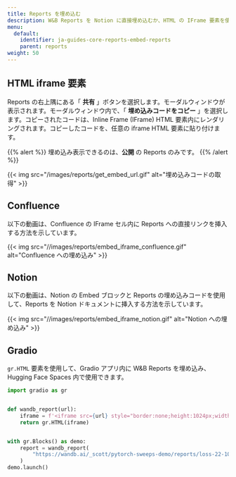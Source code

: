 ```yaml
---
title: Reports を埋め込む
description: W&B Reports を Notion に直接埋め込むか、HTML の IFrame 要素を使用して埋め込む。
menu:
  default:
    identifier: ja-guides-core-reports-embed-reports
    parent: reports
weight: 50
---
```


## HTML iframe 要素

Reports の右上隅にある「 **共有** 」ボタンを選択します。モーダルウィンドウが表示されます。モーダルウィンドウ内で、「 **埋め込みコードをコピー** 」を選択します。コピーされたコードは、Inline Frame (IFrame) HTML 要素内にレンダリングされます。コピーしたコードを、任意の iframe HTML 要素に貼り付けます。

{{% alert %}}
埋め込み表示できるのは、**公開** の Reports のみです。
{{% /alert %}}

{{< img src="/images/reports/get_embed_url.gif" alt="埋め込みコードの取得" >}}

## Confluence

以下の動画は、Confluence の IFrame セル内に Reports への直接リンクを挿入する方法を示しています。

{{< img src="//images/reports/embed_iframe_confluence.gif" alt="Confluence への埋め込み" >}}

## Notion

以下の動画は、Notion の Embed ブロックと Reports の埋め込みコードを使用して、Reports を Notion ドキュメントに挿入する方法を示しています。

{{< img src="//images/reports/embed_iframe_notion.gif" alt="Notion への埋め込み" >}}

## Gradio

`gr.HTML` 要素を使用して、Gradio アプリ内に W&B Reports を埋め込み、Hugging Face Spaces 内で使用できます。

```python
import gradio as gr


def wandb_report(url):
    iframe = f'<iframe src={url} style="border:none;height:1024px;width:100%">'
    return gr.HTML(iframe)


with gr.Blocks() as demo:
    report = wandb_report(
        "https://wandb.ai/_scott/pytorch-sweeps-demo/reports/loss-22-10-07-16-00-17---VmlldzoyNzU2NzAx"
    )
demo.launch()
```
